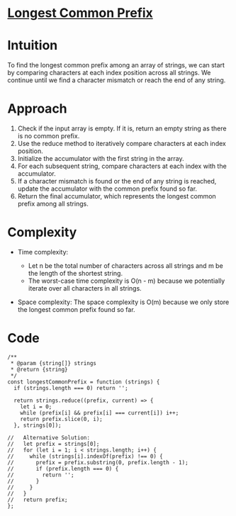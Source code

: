# [Longest Common Prefix](https://leetcode.com/problems/longest-common-prefix)

# Intuition

To find the longest common prefix among an array of strings, we can start by comparing characters at each index position across all strings. We continue until we find a character mismatch or reach the end of any string.

# Approach

1. Check if the input array is empty. If it is, return an empty string as there is no common prefix.
2. Use the reduce method to iteratively compare characters at each index position.
3. Initialize the accumulator with the first string in the array.
4. For each subsequent string, compare characters at each index with the accumulator.
5. If a character mismatch is found or the end of any string is reached, update the accumulator with the common prefix found so far.
6. Return the final accumulator, which represents the longest common prefix among all strings.

# Complexity

- Time complexity:

  - Let n be the total number of characters across all strings and m be the length of the shortest string.
  - The worst-case time complexity is O(n - m) because we potentially iterate over all characters in all strings.

- Space complexity: The space complexity is O(m) because we only store the longest common prefix found so far.

# Code

```
/**
 * @param {string[]} strings
 * @return {string}
 */
const longestCommonPrefix = function (strings) {
  if (strings.length === 0) return '';

  return strings.reduce((prefix, current) => {
    let i = 0;
    while (prefix[i] && prefix[i] === current[i]) i++;
    return prefix.slice(0, i);
  }, strings[0]);

//   Alternative Solution:
//   let prefix = strings[0];
//   for (let i = 1; i < strings.length; i++) {
//     while (strings[i].indexOf(prefix) !== 0) {
//       prefix = prefix.substring(0, prefix.length - 1);
//       if (prefix.length === 0) {
//         return '';
//       }
//     }
//   }
//   return prefix;
};
```
